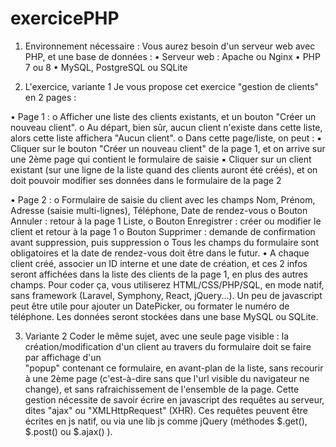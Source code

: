 # exercicePHP

1. Environnement nécessaire :
  Vous aurez besoin d'un serveur web avec PHP, et une base de données :
  • Serveur web : Apache ou Nginx
  • PHP 7 ou 8
  • MySQL, PostgreSQL ou SQLite

2. L'exercice, variante 1
  Je vous propose cet exercice "gestion de clients" en 2 pages :

• Page 1 :
  o Afficher une liste des clients existants, et un bouton "Créer un nouveau client".
  o Au départ, bien sûr, aucun client n'existe dans cette liste, alors cette liste affichera "Aucun client".
  o Dans cette page/liste, on peut :
  ▪ Cliquer sur le bouton "Créer un nouveau client" de la page 1, et on arrive sur une 2ème page qui contient le formulaire de saisie
  ▪ Cliquer sur un client existant (sur une ligne de la liste quand des clients auront été créés), et on doit pouvoir modifier ses données dans le formulaire de la page 2

• Page 2 :
  o Formulaire de saisie du client avec les champs Nom, Prénom, Adresse (saisie multi-lignes), Téléphone, Date de rendez-vous
  o Bouton Annuler : retour à la page 1 Liste,
  o Bouton Enregistrer : créer ou modifier le client et retour à la page 1
  o Bouton Supprimer : demande de confirmation avant suppression, puis suppression
  o Tous les champs du formulaire sont obligatoires et la date de rendez-vous doit être dans le futur.
  • A chaque client créé, associer un ID interne et une date de création, et ces 2 infos seront affichées dans la liste des clients de la page 1, en plus des autres champs.
  Pour coder ça, vous utiliserez HTML/CSS/PHP/SQL, en mode natif, sans framework (Laravel, Symphony, React, jQuery...). Un peu de javascript peut être utile pour ajouter un DatePicker, ou formater le numéro de téléphone.
  Les données seront stockées dans une base MySQL ou SQLite.

3. Variante 2
  Coder le même sujet, avec une seule page visible : la création/modification d'un client au travers du formulaire doit se faire par affichage d'un <div> "popup" contenant ce formulaire, en avant-plan de la liste, sans recourir à une 2ème page (c'est-à-dire sans que l'url visible du navigateur ne change), et sans rafraichissement de l'ensemble de la page.
  Cette gestion nécessite de savoir écrire en javascript des requêtes au serveur, dites "ajax" ou "XMLHttpRequest" (XHR). Ces requêtes peuvent être écrites en js natif, ou via une lib js comme jQuery (méthodes $.get(), $.post() ou $.ajax() ).

